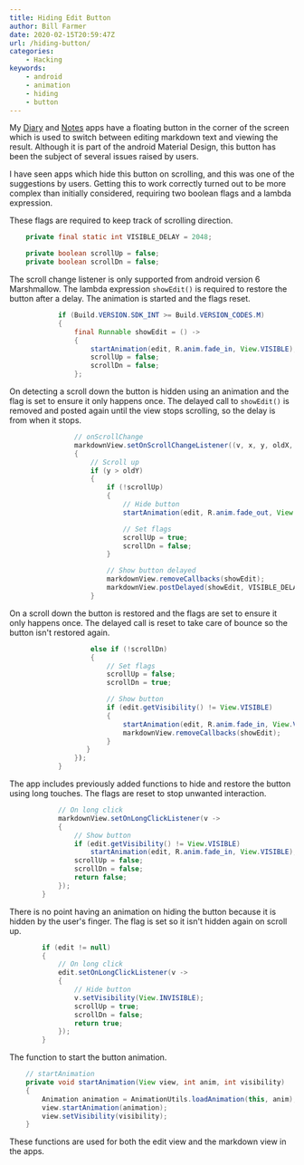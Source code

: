```yaml
---
title: Hiding Edit Button
author: Bill Farmer
date: 2020-02-15T20:59:47Z
url: /hiding-button/
categories:
    - Hacking
keywords:
    - android
    - animation
    - hiding
    - button
---
```


My [Diary][1] and [Notes][2] apps have a floating button in the corner
of the screen which is used to switch between editing markdown text
and viewing the result. Although it is part of the android Material
Design, this button has been the subject of several issues raised by
users.

I have seen apps which hide this button on scrolling, and this was one
of the suggestions by users. Getting this to work correctly turned out
to be more complex than initially considered, requiring two boolean
flags and a lambda expression.

These flags are required to keep track of scrolling direction.

```java
    private final static int VISIBLE_DELAY = 2048;

    private boolean scrollUp = false;
    private boolean scrollDn = false;
```

The scroll change listener is only supported from android version 6
Marshmallow. The lambda expression `showEdit()` is required to restore
the button after a delay. The animation is started and the flags
reset.


```java
            if (Build.VERSION.SDK_INT >= Build.VERSION_CODES.M)
            {
                final Runnable showEdit = () ->
                {
                    startAnimation(edit, R.anim.fade_in, View.VISIBLE);
                    scrollUp = false;
                    scrollDn = false;
                };
```

On detecting a scroll down the button is hidden using an animation and
the flag is set to ensure it only happens once. The delayed call to
`showEdit()` is removed and posted again until the view stops
scrolling, so the delay is from when it stops.

```java
                // onScrollChange
                markdownView.setOnScrollChangeListener((v, x, y, oldX, oldY) ->
                {
                    // Scroll up
                    if (y > oldY)
                    {
                        if (!scrollUp)
                        {
                            // Hide button
                            startAnimation(edit, R.anim.fade_out, View.INVISIBLE);

                            // Set flags
                            scrollUp = true;
                            scrollDn = false;
                        }

                        // Show button delayed
                        markdownView.removeCallbacks(showEdit);
                        markdownView.postDelayed(showEdit, VISIBLE_DELAY);
                    }
```

On a scroll down the button is restored and the flags are set to
ensure it only happens once. The delayed call is reset to take care of
bounce so the button isn't restored again.

```java
                    else if (!scrollDn)
                    {
                        // Set flags
                        scrollUp = false;
                        scrollDn = true;

                        // Show button
                        if (edit.getVisibility() != View.VISIBLE)
                        {
                            startAnimation(edit, R.anim.fade_in, View.VISIBLE);
                            markdownView.removeCallbacks(showEdit);
                        }
                   }
                });
            }
```

The app includes previously added functions to hide and restore the
button using long touches. The flags are reset to stop unwanted
interaction.

```java
            // On long click
            markdownView.setOnLongClickListener(v ->
            {
                // Show button
                if (edit.getVisibility() != View.VISIBLE)
                    startAnimation(edit, R.anim.fade_in, View.VISIBLE);
                scrollUp = false;
                scrollDn = false;
                return false;
            });
        }
```

There is no point having an animation on hiding the button because it
is hidden by the user's finger. The flag is set so it isn't hidden
again on scroll up.

```java
        if (edit != null)
        {
            // On long click
            edit.setOnLongClickListener(v ->
            {
                // Hide button
                v.setVisibility(View.INVISIBLE);
                scrollUp = true;
                scrollDn = false;
                return true;
            });
        }
```

The function to start the button animation.

```java
    // startAnimation
    private void startAnimation(View view, int anim, int visibility)
    {
        Animation animation = AnimationUtils.loadAnimation(this, anim);
        view.startAnimation(animation);
        view.setVisibility(visibility);
    }
```

These functions are used for both the edit view and the markdown view
in the apps.

 [1]: https://github.com/billthefarmer/diary
 [2]: https://github.com/billthefarmer/notes

